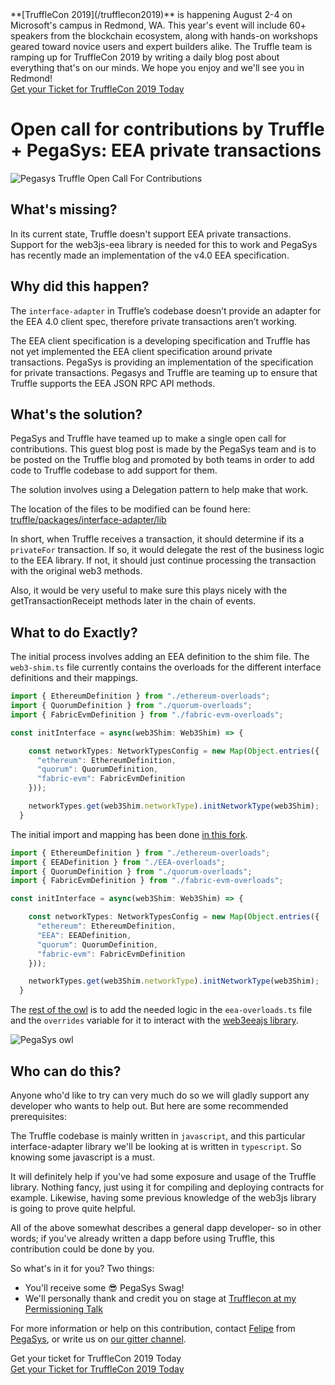 <div class="post-trufflecon-box mb-5">
  **[TruffleCon 2019](/trufflecon2019)** is happening August 2-4 on Microsoft's campus in Redmond, WA. This year's event will include 60+ speakers from the blockchain ecosystem, along with hands-on workshops geared toward novice users and expert builders alike. The Truffle team is ramping up for TruffleCon 2019 by writing a daily blog post about everything that's on our minds. We hope you enjoy and we'll see you in Redmond!

  <div class="text-center">
    <a class="btn btn-truffle mt-3" href="/trufflecon2019">Get your Ticket for TruffleCon 2019 Today</a>
  </div>
</div>

# Open call for contributions by Truffle + PegaSys: EEA private transactions
![Pegasys Truffle Open Call For Contributions](https://i.imgur.com/GLw8iok.jpg)


## What's missing?

In its current state, Truffle doesn't support EEA private transactions. Support for the web3js-eea library is needed for this to work and PegaSys has recently made an implementation of the v4.0 EEA specification.

## Why did this happen?

The `interface-adapter` in Truffle’s codebase doesn’t provide an adapter for the  EEA 4.0 client spec, therefore private transactions aren’t working.

The EEA client specification is a developing specification and  Truffle has not yet implemented the EEA client specification around private transactions.  PegaSys is providing an implementation of the specification for private transactions.  Pegasys and Truffle are teaming up to ensure that Truffle supports the EEA JSON RPC API methods.

## What's the solution?
PegaSys and Truffle have teamed up to make a single open call for contributions. This guest blog post is made by the PegaSys team and is to be posted on the Truffle blog and promoted by both teams in order to add code to Truffle codebase to add support for them.

The solution involves using a Delegation pattern to help make that work.

The location of the files to be modified can be found here:
[truffle/packages/interface-adapter/lib](https://github.com/trufflesuite/truffle/tree/develop/packages/interface-adapter/lib)

In short, when Truffle receives a transaction, it should determine if its a `privateFor` transaction. If so, it would delegate the rest of the business logic to the EEA library. If not, it should just continue processing the transaction with the original web3 methods.

Also, it would be very useful to make sure this plays nicely with the getTransactionReceipt methods later in the chain of events.

## What to do Exactly?

The initial process involves adding an EEA definition to the shim file. The `web3-shim.ts` file currently contains the overloads for the different interface definitions and their mappings.

``` typescript
import { EthereumDefinition } from "./ethereum-overloads";
import { QuorumDefinition } from "./quorum-overloads";
import { FabricEvmDefinition } from "./fabric-evm-overloads";

const initInterface = async(web3Shim: Web3Shim) => {

    const networkTypes: NetworkTypesConfig = new Map(Object.entries({
      "ethereum": EthereumDefinition,
      "quorum": QuorumDefinition,
      "fabric-evm": FabricEvmDefinition
    }));

    networkTypes.get(web3Shim.networkType).initNetworkType(web3Shim);
  }
```

The initial import and mapping has been done [in this fork](https://github.com/faraggi/truffle).

``` typescript
import { EthereumDefinition } from "./ethereum-overloads";
import { EEADefinition } from "./EEA-overloads";
import { QuorumDefinition } from "./quorum-overloads";
import { FabricEvmDefinition } from "./fabric-evm-overloads";

const initInterface = async(web3Shim: Web3Shim) => {

    const networkTypes: NetworkTypesConfig = new Map(Object.entries({
      "ethereum": EthereumDefinition,
      "EEA": EEADefinition,
      "quorum": QuorumDefinition,
      "fabric-evm": FabricEvmDefinition
    }));

    networkTypes.get(web3Shim.networkType).initNetworkType(web3Shim);
  }
```


The [rest of the owl](https://i.imgur.com/4fVoQoQ.png) is to add the needed logic in the `eea-overloads.ts` file and the `overrides` variable for it to interact with the [web3eeajs library](https://www.npmjs.com/package/web3-eea).

![PegaSys owl](https://i.imgur.com/4fVoQoQ.png)


## Who can do this?

Anyone who'd like to try can very much do so we will gladly support any developer who wants to help out.
But here are some recommended prerequisites:

The Truffle codebase is mainly written in `javascript`, and this particular interface-adapter library we'll be looking at is written in `typescript`.
So knowing some javascript is a must.

It will definitely help if you've had some exposure and usage of the Truffle library. Nothing fancy, just using it for compiling and deploying contracts for example.
Likewise, having some previous knowledge of the web3js library is going to prove quite helpful.

All of the above somewhat describes a general dapp developer- so in other words; if you've already written a dapp before using Truffle, this contribution could be done by you.

So what's in it for you?
Two things:
- You'll receive some 😎 PegaSys Swag!
- We'll personally thank and credit you on stage at [Trufflecon at my Permissioning  Talk](https://twitter.com/trufflesuite/status/1150929297647034374)


For more information or help on this contribution, contact [Felipe](mailto:felipe.faraggi@consensys.net) from [PegaSys](http://pegasys.tech),  or write us on [our gitter channel](https://gitter.im/PegaSysEng/pantheon).

<div class="post-trufflecon-box mt-5 text-center">
  Get your ticket for TruffleCon 2019 Today

  <div class="mt-3">
    <a class="btn btn-truffle" href="/trufflecon2019">Get your Ticket for TruffleCon 2019 Today</a>
  </div>
</div>
